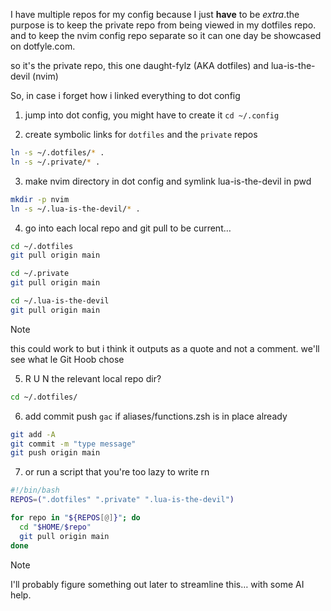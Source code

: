 I have multiple repos for my config because I just **have** to be *extra*.the purpose is to keep the private repo from being viewed in my dotfiles repo. and to keep the nvim config repo separate so it can one day be showcased on dotfyle.com.

so it's the private repo, this one daught-fylz (AKA dotfiles) and lua-is-the-devil (nvim)

So, in case i forget how i linked everything to dot config

1. jump into dot config, you might have to create it
`cd ~/.config`

2. create symbolic links for `dotfiles` and the `private` repos
```bash
ln -s ~/.dotfiles/* .
ln -s ~/.private/* .
```
<!-- NOTE: the asterisks is to symlink all files/dirs in parent dir, and the period tells the command to "link here (pwd)" in case you hit your head again without a helmet or riding gear, survive and don't remember bash basics -->
3. make nvim directory in dot config and symlink lua-is-the-devil in pwd
```bash
mkdir -p nvim
ln -s ~/.lua-is-the-devil/* .
```
<!-- NOTE: you have to use mkdir -p because you probaly are on a new Mac and still fuck up the script to automate everything and don't have `alias mk=mkdir -pv` setup -->
4. go into each local repo and git pull to be current…
```bash
cd ~/.dotfiles
git pull origin main

cd ~/.private
git pull origin main

cd ~/.lua-is-the-devil
git pull origin main
```
> [!NOTE]
> this could work to but i think it outputs as a quote and not a comment. we'll see what le Git Hoob chose

5. R U N the relevant local repo dir?
```bash
cd ~/.dotfiles/
```
6. add commit push `gac` if aliases/functions.zsh is in place already
```bash
git add -A
git commit -m "type message"
git push origin main
```
7. or run a script that you're too lazy to write rn
```bash
#!/bin/bash
REPOS=(".dotfiles" ".private" ".lua-is-the-devil")

for repo in "${REPOS[@]}"; do
  cd "$HOME/$repo"
  git pull origin main
done
```
> [!NOTE]
> I'll probably figure something out later to streamline this… with some AI help.
